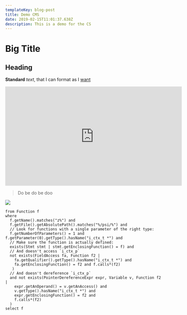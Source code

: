 ```yaml
---
templateKey: blog-post
title: Demo CMS
date: 2019-02-15T11:01:37.638Z
description: This is a demo for the CS
---
```

# Big Title

## Heading

**Standard** _text_, that I can format as I [want](lgtm.com)

<iframe width="560" height="315" src="https://www.youtube.com/embed/5vVxN-vfCsI" frameborder="0" allow="accelerometer; autoplay; encrypted-media; gyroscope; picture-in-picture" allowfullscreen></iframe>

> Do be do be doo

![](/img/heart-of-gold.jpg)

```
from Function f
where
  f.getName().matches("z%") and
  f.getFile().getAbsolutePath().matches("%/psi/%") and
  // Look for functions with a single parameter of the right type:
  f.getNumberOfParameters() = 1 and f.getParameter(0).getType().hasName("i_ctx_t *") and
  // Make sure the function is actually defined:
  exists(Stmt stmt | stmt.getEnclosingFunction() = f) and
  // And doesn't access `i_ctx_p`
  not exists(FieldAccess fa, Function f2 |
    fa.getQualifier().getType().hasName("i_ctx_t *") and
    fa.getEnclosingFunction() = f2 and f.calls*(f2)
   )
  // And doesn't dereference `i_ctx_p`
  and not exists(PointerDereferenceExpr expr, Variable v, Function f2 | 
    expr.getAnOperand() = v.getAnAccess() and
    v.getType().hasName("i_ctx_t *") and 
    expr.getEnclosingFunction() = f2 and
    f.calls*(f2)
  )
select f
```
